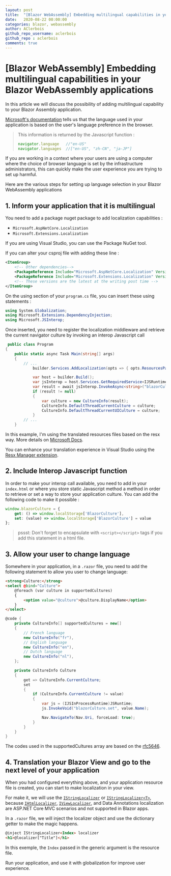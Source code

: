 ```yaml
---
layout: post
title:  "[Blazor WebAssembly] Embedding multilingual capabilities in your Blazor WebAssembly applications"
date:   2020-08-22 00:00:00
categories: blazor, webassembly
author: AClerbois
github_repo_username: aclerbois
github_repo : aclerbois
comments: true
---
```

# [Blazor WebAssembly] Embedding multilingual capabilities in your Blazor WebAssembly applications

In this article we will discuss the possibility of adding multilingual capability to your Blazor Assembly application.

[Microsoft's documentation](https://docs.microsoft.com/en-us/aspnet/core/blazor/globalization-localization?view=aspnetcore-3.1#blazor-webassembly) tells us that the language used in your application is based on the user's language preference in the browser.

> This information is returned by the Javascript function : 
> ```js
> navigator.language   //"en-US"
> navigator.languages  //["en-US", "zh-CN", "ja-JP"]
> ```

If you are working in a context where your users are using a computer where the choice of browser language is set by the infrastructure administrators, this can quickly make the user experience you are trying to set up harmful. 

Here are the various steps for setting up language selection in your Blazor WebAssembly applications

## 1. Inform your application that it is multilingual

You need to add a package nuget package to add localization capabilities : 

* ```Microsoft.AspNetCore.Localization```
* ```Microsoft.Extensions.Localization```

If you are using Visual Studio, you can use the Package NuGet tool. 

If you can alter your csproj file with adding these line : 

```xml
<ItemGroup>
    <!-- Other dependencies-->
    <PackageReference Include="Microsoft.AspNetCore.Localization" Version="2.2.0" />
    <PackageReference Include="Microsoft.Extensions.Localization" Version="3.1.7" />  
    <!-- These versions are the latest at the writing post time -->
</ItemGroup>
```

On the using section of your ```program.cs``` file, you can insert these using statements :

```csharp
using System.Globalization;
using Microsoft.Extensions.DependencyInjection;
using Microsoft.JSInterop;
```

Once inserted, you need to register the localization middleware and retrieve the current navigator culture by invoking an interop Javascript call

```csharp
 public class Program
{
    public static async Task Main(string[] args)
    {
        // ...
            builder.Services.AddLocalization(opts => { opts.ResourcesPath = "Resources"; });

            var host = builder.Build();
            var jsInterop = host.Services.GetRequiredService<IJSRuntime>();
            var result = await jsInterop.InvokeAsync<string>("blazorCulture.get");
            if (result != null)
            {
                var culture = new CultureInfo(result);
                CultureInfo.DefaultThreadCurrentCulture = culture;
                CultureInfo.DefaultThreadCurrentUICulture = culture;
            }
        // ...
    }
```

In this example, I'm using the translated resources files based on the resx way. More details on [Microsoft Docs](https://docs.microsoft.com/en-us/aspnet/core/fundamentals/localization?view=aspnetcore-3.1#resource-files).

You can enhance your translation experience in Visual Studio using the [Resx Manager extension](https://marketplace.visualstudio.com/items?itemName=TomEnglert.ResXManager).

## 2. Include Interop Javascript function 

In order to make your interop call available, you need to add in your ```index.html``` or where you store static Javascript method a method in order to retrieve or set a way to store your application culture. You can add the following code to make it possible : 

```js
window.blazorCulture = {
    get: () => window.localStorage['BlazorCulture'],
    set: (value) => window.localStorage['BlazorCulture'] = value
};
```

> pssst: Don't forget to encapsulate with ```<script></script>``` tags if you add this statement in a html file.

## 3. Allow your user to change language 

Somewhere in your application, in a ```.razor``` file, you need to add the following statement to allow you user to change language: 

```html
<strong>Culture:</strong>
<select @bind="Culture">
    @foreach (var culture in supportedCultures)
    {
        <option value="@culture">@culture.DisplayName</option>
    }
</select>
```
```csharp
@code {
    private CultureInfo[] supportedCultures = new[]
    {
        // French language
        new CultureInfo("fr"),
        // English language
        new CultureInfo("en"),
        // Dutch language
        new CultureInfo("nl"),
    };

    private CultureInfo Culture
    {
        get => CultureInfo.CurrentCulture;
        set
        {
            if (CultureInfo.CurrentCulture != value)
            {
                var js = (IJSInProcessRuntime)JSRuntime;
                js.InvokeVoid("blazorCulture.set", value.Name);

                Nav.NavigateTo(Nav.Uri, forceLoad: true);
            }
        }
    }
}
```

The codes used in the supportedCultures array are based on the [rfc5646](https://tools.ietf.org/html/rfc5646).

## 4. Translation your Blazor View and go to the next level of your application

When you had configured everything above, and your application resource file is created, you can start to make localization in your view. 

For make it, we will use the [```IStringLocalizer```](https://docs.microsoft.com/en-us/dotnet/api/microsoft.extensions.localization.istringlocalizer) or [```IStringLocalizer<T>```](https://docs.microsoft.com/en-us/dotnet/api/microsoft.extensions.localization.istringlocalizer-1), because [```IHtmlLocalizer```](https://docs.microsoft.com/en-us/dotnet/api/microsoft.aspnetcore.mvc.localization.ihtmllocalizer), [```IViewLocalizer```](https://docs.microsoft.com/en-us/dotnet/api/microsoft.aspnetcore.mvc.localization.iviewlocalizer), and Data Annotations localization are ASP.NET Core MVC scenarios and not supported in Blazor apps.

In a ```.razor``` file, we will inject the localizer object and use the dictionary getter to make the magic happens. 

```html
@inject IStringLocalizer<Index> localizer
<h1>@localizer["Title"]</h1>
``` 

In this exemple, the ```Index``` passed in the generic argument is the resource file. 

Run your application, and use it with globalization for improve user experience.